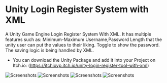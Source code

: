 # Unity Login Register System with XML
A Unity Game Engine Login Register System With XML. It has multiple features such as: Minimum-Maximum Username,Password Length that the unity user can put the values to their liking. Toggle to show the password. The saving logic is being handled by XML.
-  You can download the Unity Package and add it into your Project on Itch.io: (https://itchiovp.itch.io/unity-login-register-tool-with-xml)

![Screenshots](https://img.itch.zone/aW1hZ2UvMjQ0NDQ1My8xNDQ4MTY1Mi5wbmc=/original/uR7373.png)
![Screenshots](https://img.itch.zone/aW1hZ2UvMjQ0NDQ1My8xNDQ4MTY1My5wbmc=/original/8s00kT.png)
![Screenshots](https://img.itch.zone/aW1hZ2UvMjQ0NDQ1My8xNDQ4MTY1NS5wbmc=/original/ZjDF%2Br.png)
![Screenshots](https://img.itch.zone/aW1hZ2UvMjQ0NDQ1My8xNDQ4MTY1NC5wbmc=/original/XXPLbR.png)

